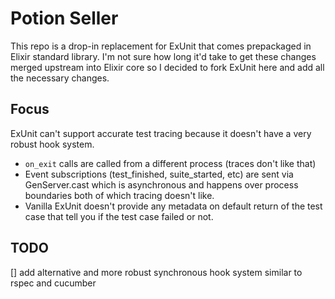 # Potion Seller
  This repo is a drop-in replacement for ExUnit that comes prepackaged in Elixir standard library. I'm not sure how long it'd take to get these changes merged upstream into Elixir core so I decided to fork ExUnit here and add all the necessary changes.

## Focus
  ExUnit can't support accurate test tracing because it doesn't have a very robust hook system.
  - `on_exit` calls are called from a different process (traces don't like that)
  - Event subscriptions (test_finished, suite_started, etc) are sent via GenServer.cast which is asynchronous and happens over process boundaries both of which tracing doesn't like.
  - Vanilla ExUnit doesn't provide any metadata on default return of the test case that tell you if the test case failed or not.

## TODO
  [] add alternative and more robust synchronous hook system similar to rspec and cucumber
